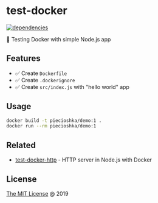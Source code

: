 # test-docker

[![dependencies](https://david-dm.org/piecioshka/test-docker.svg)](https://github.com/piecioshka/test-docker)

:ledger: Testing Docker with simple Node.js app

## Features

* :white_check_mark: Create `Dockerfile`
* :white_check_mark: Create `.dockerignore`
* :white_check_mark: Create `src/index.js` with "hello world" app

## Usage

```bash
docker build -t piecioshka/demo:1 .
docker run --rm piecioshka/demo:1
```

## Related

* [test-docker-http](https://github.com/piecioshka/test-docker-http) - HTTP server in Node.js with Docker

## License

[The MIT License](http://piecioshka.mit-license.org) @ 2019
